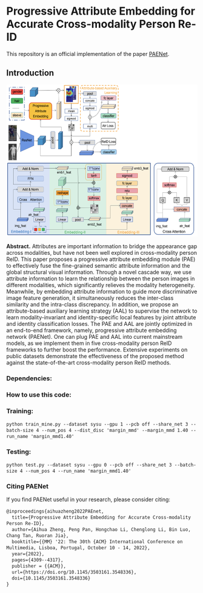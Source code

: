 
# Progressive Attribute Embedding for Accurate Cross-modality Person Re-ID
This repository is an official implementation of the paper [PAENet](https://aihuazheng.github.io/publications/pdf/2022/2022-Progressive%20Attribute%20Embedding%20for%20Accurate%20Cross-modality%20Person%20Re-identification.pdf).

## Introduction
<img src="./miscs/paenet.png" height = "400" alt="pipeline_paenet" />

**Abstract.** Attributes are important information to bridge the appearance gap across modalities, but have not been well explored in cross-modality person ReID. This paper proposes a progressive attribute embedding module (PAE) to effectively fuse the fine-grained semantic attribute information and the global structural visual information. Through a novel cascade way, we use attribute information to learn the relationship between the person images in different modalities, which significantly relieves the modality heterogeneity. Meanwhile, by embedding attribute information to guide more discriminative image feature generation, it simultaneously reduces the inter-class similarity and the intra-class discrepancy. In addition, we propose an attribute-based auxiliary learning strategy (AAL) to supervise the network to learn modality-invariant and identity-specific local features by joint attribute and identity classification losses. The PAE and AAL are jointly optimized in an end-to-end framework, namely, progressive attribute embedding network (PAENet). One can plug PAE and AAL into current mainstream models, as we implement them in five cross-modality person ReID frameworks to further boost the performance. Extensive experiments on public datasets demonstrate the effectiveness of the proposed method against the state-of-the-art cross-modality person ReID methods.

### Dependencies:

### How to use this code: 
### Training: 
```
python train_mine.py --dataset sysu --gpu 1 --pcb off --share_net 3 --batch-size 4 --num_pos 4 --dist_disc 'margin_mmd' --margin_mmd 1.40 --run_name 'margin_mmd1.40'
```

### Testing:
```
python test.py --dataset sysu --gpu 0 --pcb off --share_net 3 --batch-size 4 --num_pos 4 --run_name 'margin_mmd1.40'
```


### Citing PAENet
If you find PAENet useful in your research, please consider citing:

```
@inproceedings{aihuazheng2022PAEnet,
  title={Progressive Attribute Embedding for Accurate Cross-modality Person Re-ID},
  author={Aihua Zheng, Peng Pan, Hongchao Li, Chenglong Li, Bin Luo, Chang Tan, Ruoran Jia},
  booktitle={{MM} '22: The 30th {ACM} International Conference on Multimedia, Lisboa, Portugal, October 10 - 14, 2022},
  year={2022},
  pages={4309--4317},
  publisher = {{ACM}},
  url={https://doi.org/10.1145/3503161.3548336},
  doi={10.1145/3503161.3548336}
}
```
